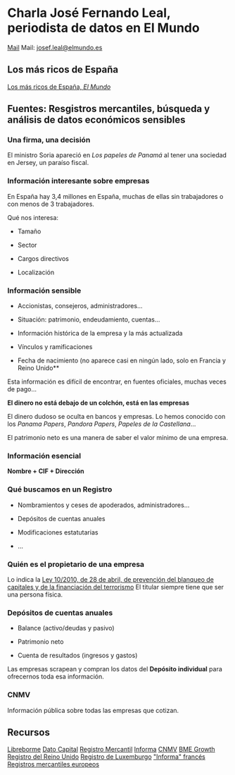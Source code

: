 # Charla José Fernando Leal, periodista de datos en El Mundo

[Mail](https://twitter.com/ricologias)
Mail: josef.leal@elmundo.es

## Los más ricos de España

[Los más ricos de España, *El Mundo*](https://www.elmundo.es/economia/los-mas-ricos.html)

## Fuentes: Resgistros mercantiles, búsqueda y análisis de datos económicos sensibles

### Una firma, una decisión

El ministro Soria apareció en *Los papeles de Panamá* al tener una sociedad en Jersey, un paraíso fiscal.

### Información interesante sobre empresas

En España hay 3,4 millones en España, muchas de ellas sin trabajadores o con menos de 3 trabajadores.

Qué nos interesa:

- Tamaño

- Sector

- Cargos directivos

- Localización

### Información sensible

- Accionistas, consejeros, administradores...

- Situación: patrimonio, endeudamiento, cuentas...

- Información histórica de la empresa y la más actualizada

- Vínculos y ramificaciones

- Fecha de nacimiento (no aparece casi en ningún lado, solo en Francia y Reino Unido**

Esta información es difícil de encontrar, en fuentes oficiales, muchas veces de pago...

**El dinero no está debajo de un colchón, está en las empresas**

El dinero dudoso se oculta en bancos y empresas. Lo hemos conocido con los *Panama Papers*, *Pandora Papers*, *Papeles de la Castellana*...

El patrimonio neto es una manera de saber el valor mínimo de una empresa.

### Información esencial

**Nombre + CIF + Dirección**

### Qué buscamos en un Registro

- Nombramientos y ceses de apoderados, administradores...

- Depósitos de cuentas anuales

- Modificaciones estatutarias

- ...

### Quién es el propietario de una empresa

Lo indica la [Ley 10/2010, de 28 de abril, de prevención del blanqueo de capitales y de la financiación del terrorismo](https://www.boe.es/buscar/pdf/2010/BOE-A-2010-6737-consolidado.pdf)
El titular siempre tiene que ser una persona física.

### Depósitos de cuentas anuales

- Balance (activo/deudas y pasivo)

- Patrimonio neto

- Cuenta de resultados (ingresos y gastos)

Las empresas scrapean y compran los datos del **Depósito individual** para ofrecernos toda esa información.

### CNMV

Información pública sobre todas las empresas que cotizan.

## Recursos

[Libreborme](www.librebor.me)
[Dato Capital](www.datocapital.com)
[Registro Mercantil](https://sede.registradores.org/site/home)
[Informa](www.informa.es)
[CNMV](www.cnmv.es)
[BME Growth](www.bmegrowth.es)
[Registro del Reino Unido](https://find-and-update.company-information.service.gov.uk/)
[Registro de Luxemburgo](www.lbr.lu)
["Informa" francés](www.pappers.fr)
[Registros mercantiles europeos](https://e-justice.europa.eu/106/ES/business_registers_in_eu_countries)




